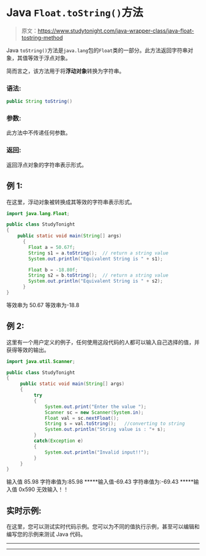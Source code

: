 # Java `Float.toString()`方法

> 原文：<https://www.studytonight.com/java-wrapper-class/java-float-tostring-method>

Java `toString()`方法是`java.lang`包的`Float`类的一部分。此方法返回字符串对象，其值等效于浮点对象。

简而言之，该方法用于将**浮动对象**转换为字符串。

### 语法:

```java
public String toString() 
```

### 参数:

此方法中不传递任何参数。

### 返回:

返回浮点对象的字符串表示形式。

## 例 1:

在这里，浮动对象被转换成其等效的字符串表示形式。

```java
import java.lang.Float;

public class StudyTonight
{  
    public static void main(String[] args) 
      {  
        Float a = 50.67f;       
        String s1 = a.toString();  // return a string value 
        System.out.println("Equivalent String is " + s1);              

        Float b = -18.80f;            
        String s2 = b.toString();  // return a string value 
        System.out.println("Equivalent String is " + s2);  
      }  
} 
```

等效串为 50.67
等效串为-18.8

## 例 2:

这里有一个用户定义的例子，任何使用这段代码的人都可以输入自己选择的值，并获得等效的输出。

```java
import java.util.Scanner;  

public class StudyTonight
{  
     public static void main(String[] args) 
     {  
          try
          {
              System.out.print("Enter the value ");  
              Scanner sc = new Scanner(System.in);  
              Float val = sc.nextFloat();  
              String s = val.toString();   //converting to string
              System.out.println("String value is : "+ s);  
          }
          catch(Exception e)
          {
              System.out.println("Invalid input!!");
          }
     }  
} 
```

输入值 85.98
字符串值为:85.98
*****输入值-69.43
字符串值为:-69.43
*****输入值 0x590
无效输入！！

## 实时示例:

在这里，您可以测试实时代码示例。您可以为不同的值执行示例，甚至可以编辑和编写您的示例来测试 Java 代码。

* * *

* * *